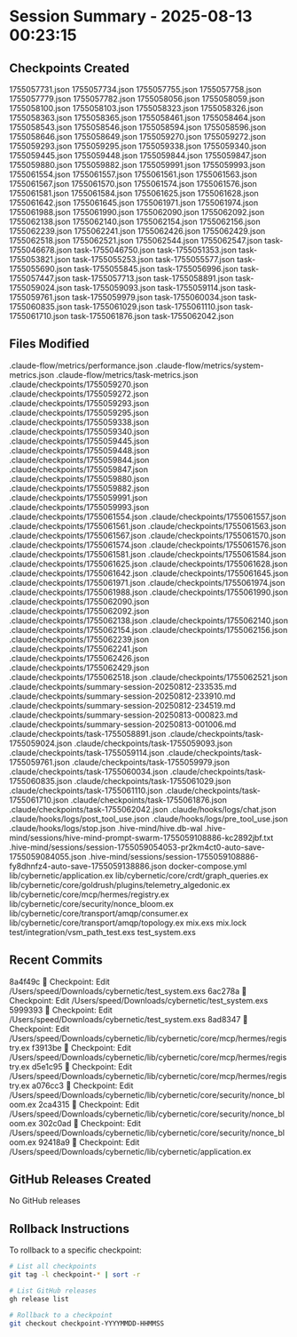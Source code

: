 # Session Summary - 2025-08-13 00:23:15

## Checkpoints Created
1755057731.json
1755057734.json
1755057755.json
1755057758.json
1755057779.json
1755057782.json
1755058056.json
1755058059.json
1755058100.json
1755058103.json
1755058323.json
1755058326.json
1755058363.json
1755058365.json
1755058461.json
1755058464.json
1755058543.json
1755058546.json
1755058594.json
1755058596.json
1755058646.json
1755058649.json
1755059270.json
1755059272.json
1755059293.json
1755059295.json
1755059338.json
1755059340.json
1755059445.json
1755059448.json
1755059844.json
1755059847.json
1755059880.json
1755059882.json
1755059991.json
1755059993.json
1755061554.json
1755061557.json
1755061561.json
1755061563.json
1755061567.json
1755061570.json
1755061574.json
1755061576.json
1755061581.json
1755061584.json
1755061625.json
1755061628.json
1755061642.json
1755061645.json
1755061971.json
1755061974.json
1755061988.json
1755061990.json
1755062090.json
1755062092.json
1755062138.json
1755062140.json
1755062154.json
1755062156.json
1755062239.json
1755062241.json
1755062426.json
1755062429.json
1755062518.json
1755062521.json
1755062544.json
1755062547.json
task-1755046678.json
task-1755046750.json
task-1755051353.json
task-1755053821.json
task-1755055253.json
task-1755055577.json
task-1755055690.json
task-1755055845.json
task-1755056996.json
task-1755057447.json
task-1755057713.json
task-1755058891.json
task-1755059024.json
task-1755059093.json
task-1755059114.json
task-1755059761.json
task-1755059979.json
task-1755060034.json
task-1755060835.json
task-1755061029.json
task-1755061110.json
task-1755061710.json
task-1755061876.json
task-1755062042.json

## Files Modified
.claude-flow/metrics/performance.json
.claude-flow/metrics/system-metrics.json
.claude-flow/metrics/task-metrics.json
.claude/checkpoints/1755059270.json
.claude/checkpoints/1755059272.json
.claude/checkpoints/1755059293.json
.claude/checkpoints/1755059295.json
.claude/checkpoints/1755059338.json
.claude/checkpoints/1755059340.json
.claude/checkpoints/1755059445.json
.claude/checkpoints/1755059448.json
.claude/checkpoints/1755059844.json
.claude/checkpoints/1755059847.json
.claude/checkpoints/1755059880.json
.claude/checkpoints/1755059882.json
.claude/checkpoints/1755059991.json
.claude/checkpoints/1755059993.json
.claude/checkpoints/1755061554.json
.claude/checkpoints/1755061557.json
.claude/checkpoints/1755061561.json
.claude/checkpoints/1755061563.json
.claude/checkpoints/1755061567.json
.claude/checkpoints/1755061570.json
.claude/checkpoints/1755061574.json
.claude/checkpoints/1755061576.json
.claude/checkpoints/1755061581.json
.claude/checkpoints/1755061584.json
.claude/checkpoints/1755061625.json
.claude/checkpoints/1755061628.json
.claude/checkpoints/1755061642.json
.claude/checkpoints/1755061645.json
.claude/checkpoints/1755061971.json
.claude/checkpoints/1755061974.json
.claude/checkpoints/1755061988.json
.claude/checkpoints/1755061990.json
.claude/checkpoints/1755062090.json
.claude/checkpoints/1755062092.json
.claude/checkpoints/1755062138.json
.claude/checkpoints/1755062140.json
.claude/checkpoints/1755062154.json
.claude/checkpoints/1755062156.json
.claude/checkpoints/1755062239.json
.claude/checkpoints/1755062241.json
.claude/checkpoints/1755062426.json
.claude/checkpoints/1755062429.json
.claude/checkpoints/1755062518.json
.claude/checkpoints/1755062521.json
.claude/checkpoints/summary-session-20250812-233535.md
.claude/checkpoints/summary-session-20250812-233910.md
.claude/checkpoints/summary-session-20250812-234519.md
.claude/checkpoints/summary-session-20250813-000823.md
.claude/checkpoints/summary-session-20250813-001006.md
.claude/checkpoints/task-1755058891.json
.claude/checkpoints/task-1755059024.json
.claude/checkpoints/task-1755059093.json
.claude/checkpoints/task-1755059114.json
.claude/checkpoints/task-1755059761.json
.claude/checkpoints/task-1755059979.json
.claude/checkpoints/task-1755060034.json
.claude/checkpoints/task-1755060835.json
.claude/checkpoints/task-1755061029.json
.claude/checkpoints/task-1755061110.json
.claude/checkpoints/task-1755061710.json
.claude/checkpoints/task-1755061876.json
.claude/checkpoints/task-1755062042.json
.claude/hooks/logs/chat.json
.claude/hooks/logs/post_tool_use.json
.claude/hooks/logs/pre_tool_use.json
.claude/hooks/logs/stop.json
.hive-mind/hive.db-wal
.hive-mind/sessions/hive-mind-prompt-swarm-1755059108886-kc2892jbf.txt
.hive-mind/sessions/session-1755059054053-pr2km4ct0-auto-save-1755059084055.json
.hive-mind/sessions/session-1755059108886-fy8dhnfz4-auto-save-1755059138886.json
docker-compose.yml
lib/cybernetic/application.ex
lib/cybernetic/core/crdt/graph_queries.ex
lib/cybernetic/core/goldrush/plugins/telemetry_algedonic.ex
lib/cybernetic/core/mcp/hermes/registry.ex
lib/cybernetic/core/security/nonce_bloom.ex
lib/cybernetic/core/transport/amqp/consumer.ex
lib/cybernetic/core/transport/amqp/topology.ex
mix.exs
mix.lock
test/integration/vsm_path_test.exs
test_system.exs

## Recent Commits
8a4f49c 🔖 Checkpoint: Edit /Users/speed/Downloads/cybernetic/test_system.exs
6ac278a 🔖 Checkpoint: Edit /Users/speed/Downloads/cybernetic/test_system.exs
5999393 🔖 Checkpoint: Edit /Users/speed/Downloads/cybernetic/test_system.exs
8ad8347 🔖 Checkpoint: Edit /Users/speed/Downloads/cybernetic/lib/cybernetic/core/mcp/hermes/registry.ex
f3913be 🔖 Checkpoint: Edit /Users/speed/Downloads/cybernetic/lib/cybernetic/core/mcp/hermes/registry.ex
d5e1c95 🔖 Checkpoint: Edit /Users/speed/Downloads/cybernetic/lib/cybernetic/core/mcp/hermes/registry.ex
a076cc3 🔖 Checkpoint: Edit /Users/speed/Downloads/cybernetic/lib/cybernetic/core/security/nonce_bloom.ex
2ca4315 🔖 Checkpoint: Edit /Users/speed/Downloads/cybernetic/lib/cybernetic/core/security/nonce_bloom.ex
302c0ad 🔖 Checkpoint: Edit /Users/speed/Downloads/cybernetic/lib/cybernetic/core/security/nonce_bloom.ex
92418a9 🔖 Checkpoint: Edit /Users/speed/Downloads/cybernetic/lib/cybernetic/application.ex

## GitHub Releases Created
No GitHub releases

## Rollback Instructions
To rollback to a specific checkpoint:
```bash
# List all checkpoints
git tag -l checkpoint-* | sort -r

# List GitHub releases
gh release list

# Rollback to a checkpoint
git checkout checkpoint-YYYYMMDD-HHMMSS
```

